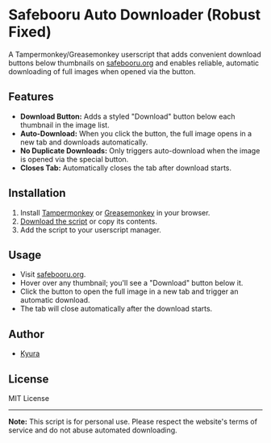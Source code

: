 # Safebooru Auto Downloader (Robust Fixed)

A Tampermonkey/Greasemonkey userscript that adds convenient download buttons below thumbnails on [safebooru.org](https://safebooru.org) and enables reliable, automatic downloading of full images when opened via the button.

## Features

- **Download Button:** Adds a styled "Download" button below each thumbnail in the image list.
- **Auto-Download:** When you click the button, the full image opens in a new tab and downloads automatically.
- **No Duplicate Downloads:** Only triggers auto-download when the image is opened via the special button.
- **Closes Tab:** Automatically closes the tab after download starts.

## Installation

1. Install [Tampermonkey](https://www.tampermonkey.net/) or [Greasemonkey](https://www.greasespot.net/) in your browser.
2. [Download the script](./Safebooru%20Auto%20Downloader%20(Robust%20Fixed)-2.0.user.js) or copy its contents.
3. Add the script to your userscript manager.

## Usage

- Visit [safebooru.org](https://safebooru.org).
- Hover over any thumbnail; you'll see a "Download" button below it.
- Click the button to open the full image in a new tab and trigger an automatic download.
- The tab will close automatically after the download starts.

## Author

- [Kyura](https://github.com/your-github-username)

## License

MIT License

---

**Note:** This script is for personal use. Please respect the website's terms of service and do not abuse automated downloading.